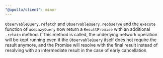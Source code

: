 ```yaml
---
"@apollo/client": minor
---
```


`ObservableQuery.refetch` and `ObservableQuery.reobserve` and the `execute` function of `useLazyQuery` now return a
`ResultPromise` with an additional `.retain` method.
If this method is called, the underlying network operation will be kept running even if the `ObservableQuery` itself does
not require the result anymore, and the Promise will resolve with the final result instead of resolving with an intermediate
result in the case of early cancellation.
